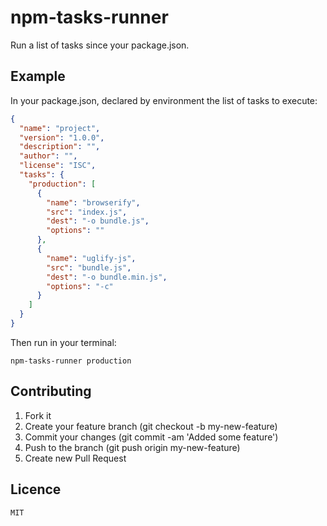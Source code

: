 # npm-tasks-runner

Run a list of tasks since your package.json.
## Example
In your package.json, declared by environment the list of tasks to execute:
```json
{
  "name": "project",
  "version": "1.0.0",
  "description": "",
  "author": "",
  "license": "ISC",
  "tasks": {
    "production": [
      {
        "name": "browserify",
        "src": "index.js",
        "dest": "-o bundle.js",
        "options": ""
      },
      {
        "name": "uglify-js",
        "src": "bundle.js",
        "dest": "-o bundle.min.js",
        "options": "-c"
      }
    ]
  }
}
```
Then run in your terminal:
```
npm-tasks-runner production
```
## Contributing
1. Fork it
2. Create your feature branch (git checkout -b my-new-feature)
3. Commit your changes (git commit -am 'Added some feature')
4. Push to the branch (git push origin my-new-feature)
5. Create new Pull Request

## Licence
```
MIT
```
